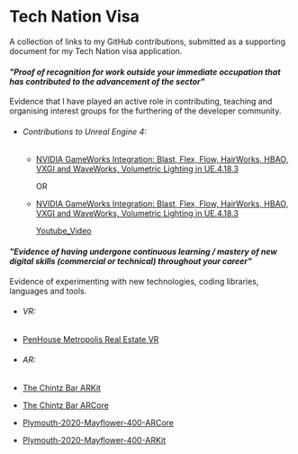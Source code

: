 # Tech Nation Visa

A collection of links to my GitHub contributions, submitted as a supporting document for my Tech Nation visa application.

#### *"Proof of recognition for work outside your immediate occupation that has contributed to the advancement of the sector"*

Evidence that I have played an active role in contributing, teaching and organising interest groups for the furthering of the developer community.

- ###### Contributions to Unreal Engine 4:
  - [NVIDIA GameWorks Integration: Blast, Flex, Flow, HairWorks, HBAO, VXGI and WaveWorks, Volumetric Lighting in UE.4.18.3](https://github.com/windystrife/UnrealEngine/tree/4.18-NVIDIA.GameWorks)

    OR

  - [NVIDIA GameWorks Integration: Blast, Flex, Flow, HairWorks, HBAO, VXGI and WaveWorks, Volumetric Lighting in UE.4.18.3](https://github.com/windystrife/UnrealEngine_NVIDIAGameWorks)

    [Youtube_Video](https://www.youtube.com/watch?v=ABd3Jg8ssDY)


#### *"Evidence of having undergone continuous learning / mastery of new digital skills (commercial or technical) throughout your career"*

Evidence of experimenting with new technologies, coding libraries, languages and tools.

- ###### VR:
 - [PenHouse Metropolis Real Estate VR](https://github.com/windystrife/PentHouseMetropolisRealEstateVR)


- ###### AR:
 - [The Chintz Bar ARKit](https://github.com/windystrife/ChintzBarARKit)
 - [The Chintz Bar ARCore](https://github.com/windystrife/ChintzBarARCore)
 - [Plymouth-2020-Mayflower-400-ARCore](https://github.com/windystrife/Plymouth-2020-Mayflower-400-ARCore)
 - [Plymouth-2020-Mayflower-400-ARKit](https://github.com/windystrife/Plymouth-2020-Mayflower-400-ARKit)

